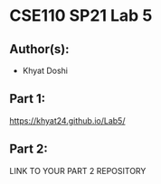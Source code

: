 # CSE110 SP21 Lab 5

## Author(s):
- Khyat Doshi

## Part 1:

https://khyat24.github.io/Lab5/

## Part 2:

LINK TO YOUR PART 2 REPOSITORY
